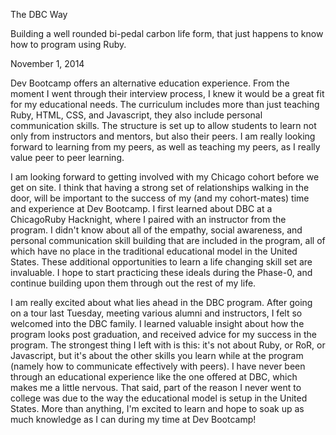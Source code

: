 The DBC Way

Building a well rounded bi-pedal carbon life form, that just happens to know how to program using Ruby.

November 1, 2014

Dev Bootcamp offers an alternative education experience. From the moment I went through their interview process, I knew it would be a great fit for my educational needs. The curriculum includes more than just teaching Ruby, HTML, CSS, and Javascript, they also include personal communication skills. The structure is set up to allow students to learn not only from instructors and mentors, but also their peers. I am really looking forward to learning from my peers, as well as teaching my peers, as I really value peer to peer learning.

I am looking forward to getting involved with my Chicago cohort before we get on site. I think that having a strong set of relationships walking in the door, will be important to the success of my (and my cohort-mates) time and experience at Dev Bootcamp. I first learned about DBC at a ChicagoRuby Hacknight, where I paired with an instructor from the program. I didn't know about all of the empathy, social awareness, and personal communication skill building that are included in the program, all of which have no place in the traditional educational model in the United States. These additional opportunities to learn a life changing skill set are invaluable. I hope to start practicing these ideals during the Phase-0, and continue building upon them through out the rest of my life.

I am really excited about what lies ahead in the DBC program. After going on a tour last Tuesday, meeting various alumni and instructors, I felt so welcomed into the DBC family. I learned valuable insight about how the program looks post graduation, and received advice for my success in the program. The strongest thing I left with is this: it's not about Ruby, or RoR, or Javascript, but it's about the other skills you learn while at the program (namely how to communicate effectively with peers). I have never been through an educational experience like the one offered at DBC, which makes me a little nervous. That said, part of the reason I never went to college was due to the way the educational model is setup in the United States. More than anything, I'm excited to learn and hope to soak up as much knowledge as I can during my time at Dev Bootcamp!